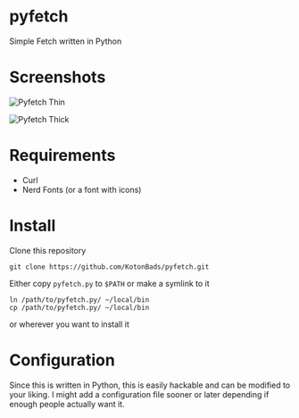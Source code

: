 # pyfetch
Simple Fetch written in Python

# Screenshots
![Pyfetch Thin](https://i.imgur.com/5PtSzgS.png)

![Pyfetch Thick](https://i.imgur.com/ytuX6ps.png)


# Requirements
- Curl
- Nerd Fonts (or a font with icons)

# Install
Clone this repository
```
git clone https://github.com/KotonBads/pyfetch.git
```
Either copy `pyfetch.py` to `$PATH` or make a symlink to it
```
ln /path/to/pyfetch.py/ ~/local/bin
cp /path/to/pyfetch.py/ ~/local/bin
```
or wherever you want to install it

# Configuration
Since this is written in Python, this is easily hackable and can be modified to your liking. I might add a configuration file sooner or later depending if enough people actually want it.
